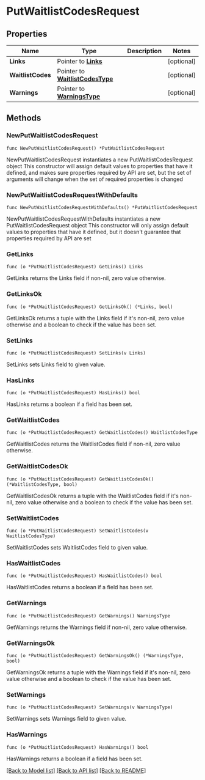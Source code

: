 # PutWaitlistCodesRequest

## Properties

Name | Type | Description | Notes
------------ | ------------- | ------------- | -------------
**Links** | Pointer to [**Links**](Links.md) |  | [optional] 
**WaitlistCodes** | Pointer to [**WaitlistCodesType**](WaitlistCodesType.md) |  | [optional] 
**Warnings** | Pointer to [**WarningsType**](WarningsType.md) |  | [optional] 

## Methods

### NewPutWaitlistCodesRequest

`func NewPutWaitlistCodesRequest() *PutWaitlistCodesRequest`

NewPutWaitlistCodesRequest instantiates a new PutWaitlistCodesRequest object
This constructor will assign default values to properties that have it defined,
and makes sure properties required by API are set, but the set of arguments
will change when the set of required properties is changed

### NewPutWaitlistCodesRequestWithDefaults

`func NewPutWaitlistCodesRequestWithDefaults() *PutWaitlistCodesRequest`

NewPutWaitlistCodesRequestWithDefaults instantiates a new PutWaitlistCodesRequest object
This constructor will only assign default values to properties that have it defined,
but it doesn't guarantee that properties required by API are set

### GetLinks

`func (o *PutWaitlistCodesRequest) GetLinks() Links`

GetLinks returns the Links field if non-nil, zero value otherwise.

### GetLinksOk

`func (o *PutWaitlistCodesRequest) GetLinksOk() (*Links, bool)`

GetLinksOk returns a tuple with the Links field if it's non-nil, zero value otherwise
and a boolean to check if the value has been set.

### SetLinks

`func (o *PutWaitlistCodesRequest) SetLinks(v Links)`

SetLinks sets Links field to given value.

### HasLinks

`func (o *PutWaitlistCodesRequest) HasLinks() bool`

HasLinks returns a boolean if a field has been set.

### GetWaitlistCodes

`func (o *PutWaitlistCodesRequest) GetWaitlistCodes() WaitlistCodesType`

GetWaitlistCodes returns the WaitlistCodes field if non-nil, zero value otherwise.

### GetWaitlistCodesOk

`func (o *PutWaitlistCodesRequest) GetWaitlistCodesOk() (*WaitlistCodesType, bool)`

GetWaitlistCodesOk returns a tuple with the WaitlistCodes field if it's non-nil, zero value otherwise
and a boolean to check if the value has been set.

### SetWaitlistCodes

`func (o *PutWaitlistCodesRequest) SetWaitlistCodes(v WaitlistCodesType)`

SetWaitlistCodes sets WaitlistCodes field to given value.

### HasWaitlistCodes

`func (o *PutWaitlistCodesRequest) HasWaitlistCodes() bool`

HasWaitlistCodes returns a boolean if a field has been set.

### GetWarnings

`func (o *PutWaitlistCodesRequest) GetWarnings() WarningsType`

GetWarnings returns the Warnings field if non-nil, zero value otherwise.

### GetWarningsOk

`func (o *PutWaitlistCodesRequest) GetWarningsOk() (*WarningsType, bool)`

GetWarningsOk returns a tuple with the Warnings field if it's non-nil, zero value otherwise
and a boolean to check if the value has been set.

### SetWarnings

`func (o *PutWaitlistCodesRequest) SetWarnings(v WarningsType)`

SetWarnings sets Warnings field to given value.

### HasWarnings

`func (o *PutWaitlistCodesRequest) HasWarnings() bool`

HasWarnings returns a boolean if a field has been set.


[[Back to Model list]](../README.md#documentation-for-models) [[Back to API list]](../README.md#documentation-for-api-endpoints) [[Back to README]](../README.md)


